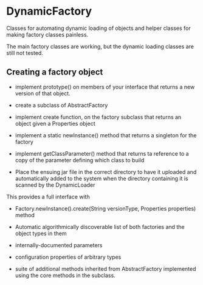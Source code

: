 DynamicFactory
==============

Classes for automating dynamic loading of objects and helper classes for making factory classes painless.

The main factory classes are working, but the dynamic loading classes are still not tested.  

Creating a factory object
--------------------------

* implement prototype() on members of your interface that returns a new version of that object.

* create a subclass of AbstractFactory

* implement create function, on the factory subclass that returns an object given a Properties object

* implement a static newInstance() method that returns a singleton for the factory

* implement getClassParameter() method that returns ta reference to a copy of the parameter defining which class to build

* Place the ensuing jar file in the correct directory to have it uploaded and automatically added to the system when the directory containing it is scanned by the DynamicLoader


This provides a full interface with 

* Factory.newInstance().create(String versionType, Properties properties) method

* Automatic algorithmically discoverable list of both factories and the object types in them

* internally-documented parameters

* configuration properties of arbitrary types

* suite of additional methods inherited from AbstractFactory implemented using the core methods in the subclass.
